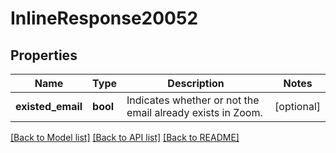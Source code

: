 # InlineResponse20052

## Properties
Name | Type | Description | Notes
------------ | ------------- | ------------- | -------------
**existed_email** | **bool** | Indicates whether or not the email already exists in Zoom. | [optional] 

[[Back to Model list]](../README.md#documentation-for-models) [[Back to API list]](../README.md#documentation-for-api-endpoints) [[Back to README]](../README.md)


